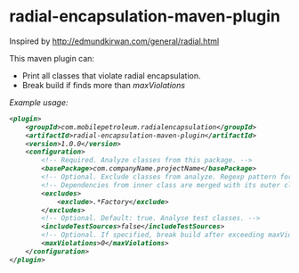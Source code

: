# radial-encapsulation-maven-plugin

Inspired by http://edmundkirwan.com/general/radial.html

This maven plugin can:
<ul>
  <li>Print all classes that violate radial encapsulation.</li>
  <li>Break build if finds more than <i>maxViolations<i></li>
</ul>

Example usage:

```xml
<plugin>
    <groupId>com.mobilepetroleum.radialencapsulation</groupId>
    <artifactId>radial-encapsulation-maven-plugin</artifactId>
    <version>1.0.0</version>
    <configuration>
        <!-- Required. Analyze classes from this package. -->
        <basePackage>com.companyName.projectName</basePackage>
        <!-- Optional. Exclude classes from analyze. Regexp pattern for fully qualified class name. -->
        <!-- Dependencies from inner class are merged with its outer class dependencies. --> 
        <excludes>
            <exclude>.*Factory</exclude>
        </excludes>
        <!-- Optional. Default: true. Analyse test classes. -->
        <includeTestSources>false</includeTestSources>
        <!-- Optional. If specified, break build after exceeding maxViolations. -->
        <maxViolations>0</maxViolations>
    </configuration>
</plugin>
```

